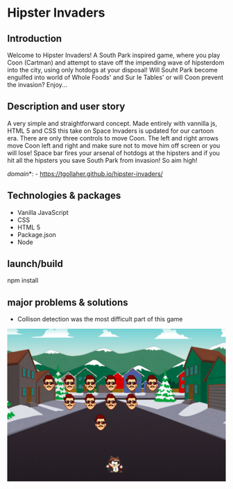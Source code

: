 # Hipster Invaders


## Introduction

Welcome to Hipster Invaders! A South Park inspired game, where you play Coon (Cartman) and attempt to stave off the impending wave of hipsterdom into the city, using only hotdogs at your disposal! Will Souht Park become engulfed into world of Whole Foods' and Sur le Tables' or will Coon prevent the invasion? Enjoy...

## Description and user story

A very simple and straightforward concept. Made entirely with vannilla js, HTML 5 and CSS this take on Space Invaders is updated for our cartoon era. There are only three controls to move Coon. The left and right arrows move Coon left and right and make sure not to move him off screen or you will lose! Space bar fires your arsenal of hotdogs at the hipsters and if you hit all the hipsters you save South Park from invasion! So aim high!

*domain**: - https://tgollaher.github.io/hipster-invaders/



## Technologies & packages
- Vanilla JavaScript
- CSS
- HTML 5
- Package.json
- Node

## launch/build
npm install

## major problems & solutions
- Collison detection was the most difficult part of this game 




![Screen-shot](https://raw.githubusercontent.com/tgollaher/hipster-invaders/master/imgs/ScreenShot-1.png)
